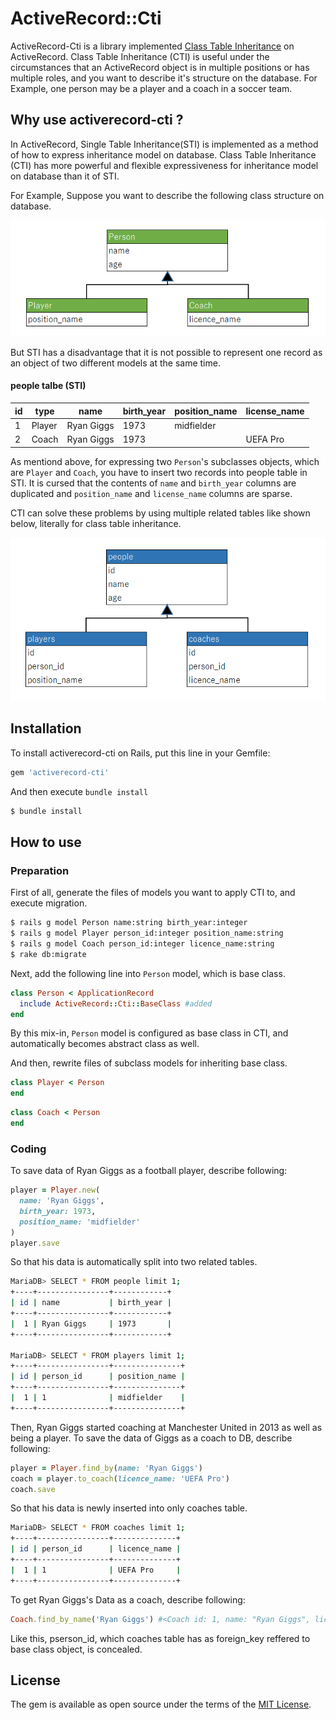 # ActiveRecord::Cti
ActiveRecord-Cti is a library implemented [Class Table Inheritance](https://martinfowler.com/eaaCatalog/classTableInheritance.html) on ActiveRecord.
Class Table Inheritance (CTI) is useful under the circumstances that an ActiveRecord object is in multiple positions or has multiple roles, and you want to describe it's structure on the database. 
For Example, one person may be a player and a coach in a soccer team.

## Why use activerecord-cti ?
In ActiveRecord, Single Table Inheritance(STI) is implemented as a method of how to express inheritance model on database. Class Table Inheritance (CTI) has more powerful and flexible expressiveness for inheritance model on database than it of STI.

For Example, Suppose you want to describe the following class structure on database.

![Class Diagram](public/images/class_diagram.png)

But STI has a disadvantage that it is not possible to represent one record as an object of two different models at the same time.

#### people talbe (STI)
| id | type | name      | birth_year | position_name   | license_name |
|----|------|-----------|------------|-----------------|---------------|
| 1  |Player| Ryan Giggs|  1973      | midfielder      |               |
| 2  |Coach | Ryan Giggs|  1973      |                 | UEFA Pro      |

As mentiond above, for expressing two `Person`'s subclasses objects, which are `Player` and `Coach`, you have to insert two records into people table in STI.
It is cursed that the contents of `name` and `birth_year` columns are duplicated and `position_name` and `license_name` columns are sparse.

CTI can solve these problems by using multiple related tables like shown below, literally for class table inheritance.

![ER Diagram](public/images/er_diagram.png)

## Installation
To install activerecord-cti on Rails, put this line in your Gemfile:
```ruby
gem 'activerecord-cti'
```
And then execute `bundle install`
```bash
$ bundle install
```


## How to use
### Preparation
First of all, generate the files of models you want to apply CTI to, and execute migration.

```bash
$ rails g model Person name:string birth_year:integer
$ rails g model Player person_id:integer position_name:string 
$ rails g model Coach person_id:integer licence_name:string
$ rake db:migrate
```

Next, add the following line into `Person` model, which is base class.

```ruby
class Person < ApplicationRecord
  include ActiveRecord::Cti::BaseClass #added
end
```
By this mix-in, `Person` model is configured as base class in CTI, and automatically becomes abstract class as well.

And then, rewrite files of subclass models for inheriting base class.

```ruby
class Player < Person
end
```

```ruby
class Coach < Person
end
```

### Coding
To save data of Ryan Giggs as a football player, describe following:

```ruby
player = Player.new(
  name: 'Ryan Giggs',
  birth_year: 1973,
  position_name: 'midfielder'
)
player.save
```
So that his data is automatically split into two related tables.
```bash
MariaDB> SELECT * FROM people limit 1;
+----+----------------+------------+
| id | name           | birth_year |
+----+----------------+------------+
|  1 | Ryan Giggs     | 1973       |
+----+----------------+------------+

MariaDB> SELECT * FROM players limit 1;
+----+----------------+---------------+
| id | person_id      | position_name |
+----+----------------+---------------+
|  1 | 1              | midfielder    |
+----+----------------+---------------+
```

Then, Ryan Giggs started coaching at Manchester United in 2013 as well as being a player.
To save the data of Giggs as a coach to DB, describe following:

```ruby
player = Player.find_by(name: 'Ryan Giggs')
coach = player.to_coach(licence_name: 'UEFA Pro')
coach.save
```

So that his data is newly inserted into only coaches table.
```bash
MariaDB> SELECT * FROM coaches limit 1;
+----+----------------+--------------+
| id | person_id      | licence_name |
+----+----------------+--------------+
|  1 | 1              | UEFA Pro     |
+----+----------------+--------------+
```

To get Ryan Giggs's Data as a coach, describe following:
```ruby
Coach.find_by_name('Ryan Giggs') #<Coach id: 1, name: "Ryan Giggs", licence_name: 'UEFA Pro'>
```

Like this, pserson_id, which coaches table has as foreign_key reffered to base class object, is concealed.

## License
The gem is available as open source under the terms of the [MIT License](https://opensource.org/licenses/MIT).
